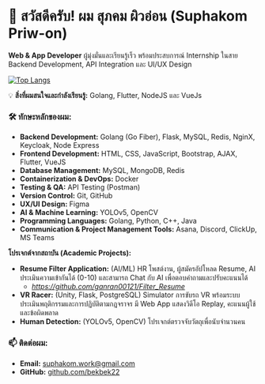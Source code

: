 # 👋 สวัสดีครับ! ผม สุภคม ผิวอ่อน (Suphakom Priw-on)
**Web & App Developer** ผู้มุ่งมั่นและเรียนรู้เร็ว พร้อมประสบการณ์ Internship ในสาย Backend Development, API Integration และ UI/UX Design

[![Top Langs](https://github-readme-stats.vercel.app/api/top-langs/?username=bekbek22&layout=compact&theme=vision-friendly-dark)](https://github.com/anuraghazra/github-readme-stats)

💡 **สิ่งที่ผมสนใจและกำลังเรียนรู้:** Golang, Flutter, NodeJS และ VueJs

### 🛠️ ทักษะหลักของผม:

* **Backend Development:** Golang (Go Fiber), Flask, MySQL, Redis, NginX, Keycloak, Node Express
* **Frontend Development:** HTML, CSS, JavaScript, Bootstrap, AJAX, Flutter, VueJS
* **Database Management:** MySQL, MongoDB, Redis
* **Containerization & DevOps:** Docker
* **Testing & QA:** API Testing (Postman)
* **Version Control:** Git, GitHub
* **UX/UI Design:** Figma
* **AI & Machine Learning:** YOLOv5, OpenCV
* **Programming Languages:** Golang, Python, C++, Java
* **Communication & Project Management Tools:** Asana, Discord, ClickUp, MS Teams

**โปรเจกต์จากสถาบัน (Academic Projects):**
* **Resume Filter Application:** (AI/ML) HR โพสต์งาน, ผู้สมัครอัปโหลด Resume, AI ประเมินความเข้ากันได้ (0-10) และสามารถ Chat กับ AI เพื่อตอบคำถามและปรับคะแนนได้
    * _https://github.com/ganran00121/Filter_Resume_
* **VR Racer:** (Unity, Flask, PostgreSQL) Simulator การขับรถ VR พร้อมระบบประเมินพฤติกรรมและการปฏิบัติตามกฎจราจร มี Web App แสดงวิดีโอ Replay, คะแนนผู้ใช้ และข้อผิดพลาด
* **Human Detection:** (YOLOv5, OpenCV) โปรเจกต์ตรวจจับวัตถุเพื่อนับจำนวนคน

### 📫 ติดต่อผม:

* **Email:** suphakom.work@gmail.com
* **GitHub:** [github.com/bekbek22](https://github.com/bekbek22)
